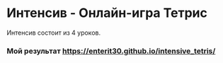 # Интенсив - Онлайн-игра Тетрис

Интенсив состоит из 4 уроков.
### Мой результат https://enterit30.github.io/intensive_tetris/
